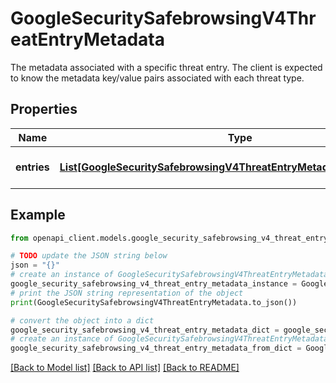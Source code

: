 # GoogleSecuritySafebrowsingV4ThreatEntryMetadata

The metadata associated with a specific threat entry. The client is expected to know the metadata key/value pairs associated with each threat type.

## Properties

Name | Type | Description | Notes
------------ | ------------- | ------------- | -------------
**entries** | [**List[GoogleSecuritySafebrowsingV4ThreatEntryMetadataMetadataEntry]**](GoogleSecuritySafebrowsingV4ThreatEntryMetadataMetadataEntry.md) | The metadata entries. | [optional] 

## Example

```python
from openapi_client.models.google_security_safebrowsing_v4_threat_entry_metadata import GoogleSecuritySafebrowsingV4ThreatEntryMetadata

# TODO update the JSON string below
json = "{}"
# create an instance of GoogleSecuritySafebrowsingV4ThreatEntryMetadata from a JSON string
google_security_safebrowsing_v4_threat_entry_metadata_instance = GoogleSecuritySafebrowsingV4ThreatEntryMetadata.from_json(json)
# print the JSON string representation of the object
print(GoogleSecuritySafebrowsingV4ThreatEntryMetadata.to_json())

# convert the object into a dict
google_security_safebrowsing_v4_threat_entry_metadata_dict = google_security_safebrowsing_v4_threat_entry_metadata_instance.to_dict()
# create an instance of GoogleSecuritySafebrowsingV4ThreatEntryMetadata from a dict
google_security_safebrowsing_v4_threat_entry_metadata_from_dict = GoogleSecuritySafebrowsingV4ThreatEntryMetadata.from_dict(google_security_safebrowsing_v4_threat_entry_metadata_dict)
```
[[Back to Model list]](../README.md#documentation-for-models) [[Back to API list]](../README.md#documentation-for-api-endpoints) [[Back to README]](../README.md)


